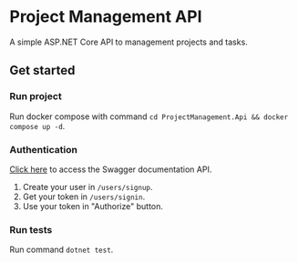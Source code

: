 # Project Management API

A simple ASP.NET Core API to management projects and tasks.

## Get started

### Run project

Run docker compose with command `cd ProjectManagement.Api && docker compose up -d`.

### Authentication

[Click here](http://localhost:8080/swagger) to access the Swagger documentation API.

1. Create your user in `/users/signup`.
2. Get your token in `/users/signin`.
3. Use your token in "Authorize" button.

### Run tests

Run command `dotnet test`.
